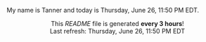 My name is Tanner and today is Thursday, June 26, 11:50 PM EDT.

<p align="center">This <i>README</i> file is generated <b>every 3 hours</b>!</br>Last refresh: Thursday, June 26, 11:50 PM EDT<br /></p>
